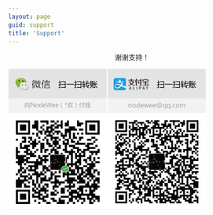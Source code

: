 ```yaml
---
layout: page
guid: support
title: 'Support'
---
```




<center>谢谢支持！</center>  

![](./support.png)
